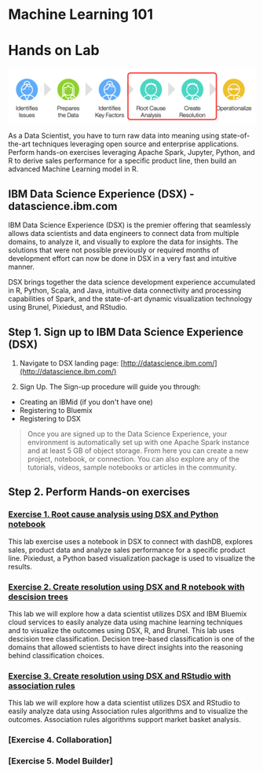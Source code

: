 # Machine Learning 101

# Hands on Lab 
[<img src="https://github.com/edong186/ml/blob/master/ml101/media/DSE2E.png">](https://github.com/edong186/ml/blob/master/ml101)

As a Data Scientist, you have to turn raw data into meaning using state-of-the-art techniques leveraging open source and enterprise applications. Perform hands-on exercises leveraging Apache Spark, Jupyter, Python, and R to derive sales performance for a specific product line, then build an advanced Machine Learning model in R.


## IBM Data Science Experience (DSX) - datascience.ibm.com

IBM Data Science Experience (DSX) is the premier offering that seamlessly allows data scientists and data engineers to connect data from multiple domains, to analyze it, and visually to explore the data for insights. The solutions that were not possible previously or required months of development effort can now be done in DSX in a very fast and intuitive manner.

DSX brings together the data science development experience accumulated in R, Python, Scala, and Java, intuitive data connectivity and processing capabilities of Spark, and the state-of-art dynamic visualization technology using Brunel, Pixiedust, and RStudio.

## Step 1. Sign up to IBM Data Science Experience (DSX)

1. Navigate to DSX landing page: [http://datascience.ibm.com/](http://datascience.ibm.com/)

2. Sign Up. The Sign-up procedure will guide you through:

- Creating an IBMid (if you don't have one)
- Registering to Bluemix
- Registering to DSX
 
 > Once you are signed up to the Data Science Experience, your environment is automatically set up with one Apache Spark instance and at least 5 GB of object storage. From here you can create a new project, notebook, or connection. You can also explore any of the tutorials, videos, sample notebooks or articles in the community.



## Step 2. Perform Hands-on exercises

### [Exercise 1. Root cause analysis using DSX and Python notebook](https://github.com/edong186/ml/blob/master/ml101/lab1/)
This lab exercise uses a notebook in DSX to connect with dashDB, explores sales, product data and analyze sales performance for a specific product line. Pixiedust, a Python based visualization package is used to visualize the results.

### [Exercise 2. Create resolution using DSX and R notebook with descision trees](https://github.com/edong186/ml/blob/master/ml101/lab2/)
This lab we will explore how a data scientist utilizes DSX and IBM Bluemix cloud services to easily analyze data using machine learning techniques and to visualize the outcomes using DSX, R, and Brunel. This lab uses descision tree classification. Decision tree-based classification is one of the domains that allowed scientists to have direct insights into the reasoning behind classification choices. 

### [Exercise 3. Create resolution using DSX and RStudio with association rules](https://github.com/edong186/ml/blob/master/ml101/lab3/)
This lab we will explore how a data scientist utilizes DSX and RStudio to easily analyze data using Association rules algorithms and to visualize the outcomes. Association rules algorithms support market basket analysis.

### [Exercise 4. Collaboration]

### [Exercise 5. Model Builder]


